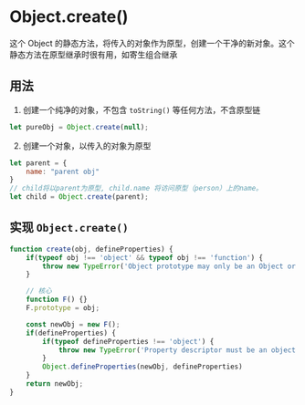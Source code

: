 # Object.create()

这个 Object 的静态方法，将传入的对象作为原型，创建一个干净的新对象。这个静态方法在原型继承时很有用，如寄生组合继承

## 用法

1. 创建一个纯净的对象，不包含 `toString()` 等任何方法，不含原型链

```js
let pureObj = Object.create(null);
```

2. 创建一个对象，以传入的对象为原型

```js
let parent = {
    name: "parent obj"
}
// child将以parent为原型, child.name 将访问原型（person）上的name。
let child = Object.create(parent); 
```

## 实现 `Object.create()`

```js
function create(obj, defineProperties) {
    if(typeof obj !== 'object' && typeof obj !== 'function') {
        throw new TypeError('Object prototype may only be an Object or null')
    }

    // 核心
    function F() {}
    F.prototype = obj;

    const newObj = new F();
    if(defineProperties) {
        if(typeof defineProperties !== 'object') {
            throw new TypeError('Property descriptor must be an object');
        }
        Object.defineProperties(newObj, defineProperties)
    }
    return newObj;
}
```


